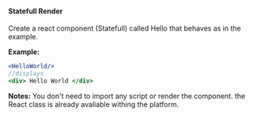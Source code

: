 #### Statefull Render


Create a react component (Statefull) called Hello that behaves as in the example.

**Example:**

```jsx
<HelloWorld/>
//displays
<div> Hello World </div>
```

**Notes:** You don't need to import any script or render the component. the React class is already avaliable withing the platform.